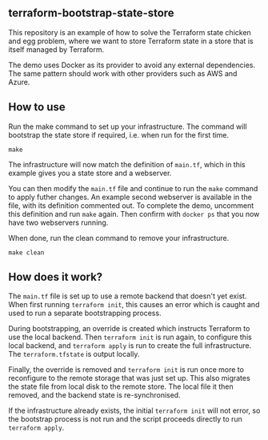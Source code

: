 terraform-bootstrap-state-store
---

This repository is an example of how to solve the Terraform state chicken and egg problem, where we want to store Terraform state in a store that is itself managed by Terraform.

The demo uses Docker as its provider to avoid any external dependencies. The same pattern should work with other providers such as AWS and Azure.

## How to use

Run the make command to set up your infrastructure. The command will bootstrap the state store if required, i.e. when run for the first time.
```
make
```

The infrastructure will now match the definition of `main.tf`, which in this example gives you a state store and a webserver.

You can then modify the `main.tf` file and continue to run the `make` command to apply futher changes. An example second webserver is available in the file, with its definition commented out. To complete the demo, uncomment this definition and run `make` again. Then confirm with `docker ps` that you now have two webservers running.


When done, run the clean command to remove your infrastructure.
```
make clean
```

## How does it work?

The `main.tf` file is set up to use a remote backend that doesn't yet exist. When first running `terraform init`, this causes an error which is caught and used to run a separate bootstrapping process.

During bootstrapping, an override is created which instructs Terraform to use the local backend. Then `terraform init` is run again, to configure this local backend, and `terraform apply` is run to create the full infrastructure. The `terraform.tfstate` is output locally.

Finally, the override is removed and `terraform init` is run once more to reconfigure to the remote storage that was just set up. This also migrates the state file from local disk to the remote store. The local file it then removed, and the backend state is re-synchronised.

If the infrastructure already exists, the initial `terraform init` will not error, so the bootstrap process is not run and the script proceeds directly to run `terraform apply`.
